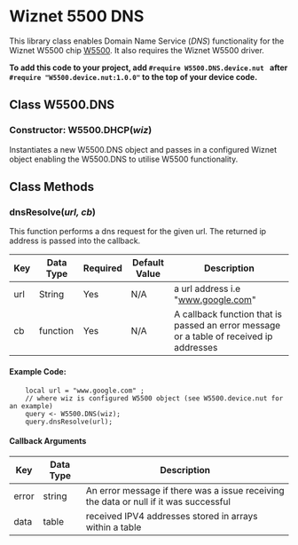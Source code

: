 # Wiznet 5500 DNS

This library class enables Domain Name Service (*DNS*) functionality for the Wiznet W5500 chip [W5500](http://wizwiki.net/wiki/lib/exe/fetch.php?media=products:w5500:w5500_ds_v106e_141230.pdf). It also requires the Wiznet W5500 driver.  

**To add this code to your project, add `#require W5500.DNS.device.nut ` after `#require "W5500.device.nut:1.0.0"` to the top of your device code.**

## Class W5500.DNS

### Constructor: W5500.DHCP(*wiz*)
Instantiates a new W5500.DNS object and passes in a configured Wiznet object
enabling the W5500.DNS to utilise W5500 functionality.

## Class Methods

### dnsResolve(*url, cb*)
This function performs a dns request for the given url. The returned ip address is passed into the callback.

| Key | Data Type |Required | Default Value |Description |
|----|------------|---------|--------------|------------|
|url|String|Yes|N/A|a url address i.e "www.google.com"|
|cb|function|Yes|N/A| A callback function that is passed an error message or a table of received ip addresses|

#### Example Code:
```squirrel
    local url = "www.google.com" ;
    // where wiz is configured W5500 object (see W5500.device.nut for an example)
    query <- W5500.DNS(wiz);
    query.dnsResolve(url);
```

#### Callback Arguments
|Key |Data Type|Description|
|-----|----|----|
|error|string|An error message if there was a issue receiving the data or null if it was successful|
|data|table|received IPV4 addresses stored in arrays within a table|
